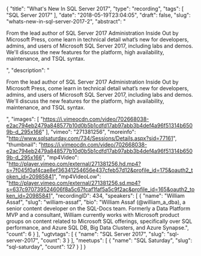 {
  "title": "What's New In SQL Server 2017",
  "type": "recording",
  "tags": [
    "SQL Server 2017"
  ],
  "date": "2018-05-19T23:04:05",
  "draft": false,
  "slug": "whats-new-in-sql-server-2017-2",
  "abstract": "<p>From the lead author of SQL Server 2017 Administration Inside Out by Microsoft Press, come learn in technical detail what’s new for developers, admins, and users of Microsoft SQL Server 2017, including labs and demos. We'll discuss the new features for the platform, high availability, maintenance, and TSQL syntax.</p>",
  "description": "<p>From the lead author of SQL Server 2017 Administration Inside Out by Microsoft Press, come learn in technical detail what’s new for developers, admins, and users of Microsoft SQL Server 2017, including labs and demos. We'll discuss the new features for the platform, high availability, maintenance, and TSQL syntax.</p>",
  "images": [
    "https://i.vimeocdn.com/video/702668038-e2ac794eb2479a848577b10d0b5b1cdfd17ab97abb3b4def4a96f51314b6509b-d_295x166"
  ],
  "vimeo": "271381256",
  "moreinfo": "http://www.sqlsaturday.com/734/Sessions/Details.aspx?sid=77161",
  "thumbnail": "https://i.vimeocdn.com/video/702668038-e2ac794eb2479a848577b10d0b5b1cdfd17ab97abb3b4def4a96f51314b6509b-d_295x166",
  "mp4Video": "http://player.vimeo.com/external/271381256.hd.mp4?s=7f045f0af4cae8ef36341254656e437cfeb57d12&profile_id=175&oauth2_token_id=20985841",
  "mp4VideoLow": "http://player.vimeo.com/external/271381256.sd.mp4?s=637c970739524606f8a5c67fcaf1faf5a5c9f2ac&profile_id=165&oauth2_token_id=20985841",
  "recordingID": 434,
  "speakers": [
    {
      "name": "William Assaf",
      "slug": "william-assaf",
      "bio": "William Assaf (@william_a_dba), a senior content developer on the SQL-Docs team. Formerly a Data Platform MVP and a consultant, William currently works with Microsoft product groups on content related to Microsoft SQL offerings, specifically over SQL performance, and Azure SQL DB, Big Data Clusters, and Azure Synapse.",
      "count": 6
    }
  ],
  "ugtvtags": [
    {
      "name": "SQL Server 2017",
      "slug": "sql-server-2017",
      "count": 3
    }
  ],
  "meetups": [
    {
      "name": "SQL Saturday",
      "slug": "sql-saturday",
      "count": 127
    }
  ]
}